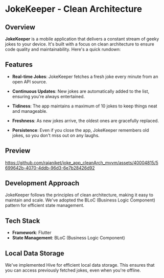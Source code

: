# JokeKeeper - Clean Architecture

## Overview

**JokeKeeper** is a mobile application that delivers a constant stream of geeky jokes to your device. It's built with a focus on clean architecture to ensure code quality and maintainability. Here's a quick rundown:

## Features

- **Real-time Jokes**: JokeKeeper fetches a fresh joke every minute from an open API source.

- **Continuous Updates**: New jokes are automatically added to the list, ensuring you're always entertained.

- **Tidiness**: The app maintains a maximum of 10 jokes to keep things neat and manageable.

- **Freshness**: As new jokes arrive, the oldest ones are gracefully replaced.

- **Persistence**: Even if you close the app, JokeKeeper remembers old jokes, so you don't miss out on any laughs.

## Preview

https://github.com/rajaniket/joke_app_cleanArch_mvvm/assets/40004815/5699642b-4070-4ddb-96d3-6e7b28426d92

## Development Approach

JokeKeeper follows the principles of clean architecture, making it easy to maintain and scale. We've adopted the BLoC (Business Logic Component) pattern for efficient state management.

## Tech Stack

- **Framework**: Flutter
- **State Management**: BLoC (Business Logic Component)

## Local Data Storage

We've implemented Hive for efficient local data storage. This ensures that you can access previously fetched jokes, even when you're offline.



